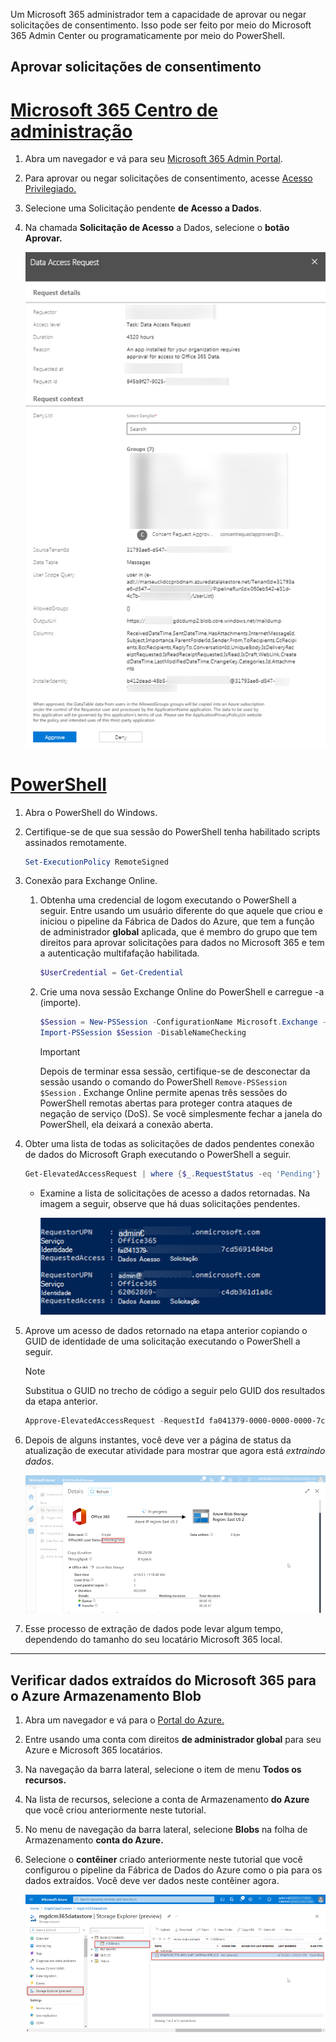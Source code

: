 <!-- markdownlint-disable MD002 MD041 -->

Um Microsoft 365 administrador tem a capacidade de aprovar ou negar solicitações de consentimento. Isso pode ser feito por meio do Microsoft 365 Admin Center ou programaticamente por meio do PowerShell.

## <a name="approve-consent-requests"></a>Aprovar solicitações de consentimento

# <a name="microsoft-365-admin-center"></a>[Microsoft 365 Centro de administração](#tab/Microsoft365)

1. Abra um navegador e vá para seu [Microsoft 365 Admin Portal](https://admin.microsoft.com).

1. Para aprovar ou negar solicitações de consentimento, acesse [Acesso Privilegiado.](https://portal.office.com/adminportal/home#/Settings/PrivilegedAccess)

1. Selecione uma Solicitação pendente **de Acesso a Dados**.

1. Na chamada **Solicitação de Acesso** a Dados, selecione o **botão Aprovar.**

    ![Uma captura de tela mostrando uma solicitação de acesso a dados aguardando aprovação de consentimento no Microsoft 365 de administração.](images/data-connect-m365-approve.png)

# <a name="powershell"></a>[PowerShell](#tab/PowerShell)

1. Abra o PowerShell do Windows.
1. Certifique-se de que sua sessão do PowerShell tenha habilitado scripts assinados remotamente.

    ```powershell
    Set-ExecutionPolicy RemoteSigned
    ```

1. Conexão para Exchange Online.

    1. Obtenha uma credencial de logom executando o PowerShell a seguir. Entre usando um usuário diferente do que aquele que criou e iniciou o pipeline da Fábrica de Dados do Azure, que tem a função de administrador **global** aplicada, que é membro do grupo que tem direitos para aprovar solicitações para dados no Microsoft 365 e tem a autenticação multifafação habilitada.

        ```powershell
        $UserCredential = Get-Credential
        ```

    1. Crie uma nova sessão Exchange Online do PowerShell e carregue -a (importe).

        ```powershell
        $Session = New-PSSession -ConfigurationName Microsoft.Exchange -ConnectionUri https://ps.protection.outlook.com/powershell-liveid/ -Credential $UserCredential -Authentication Basic -AllowRedirection
        Import-PSSession $Session -DisableNameChecking
        ```

        > [!IMPORTANT]
        > Depois de terminar essa sessão, certifique-se de desconectar da sessão usando o comando do PowerShell `Remove-PSSession $Session` . Exchange Online permite apenas três sessões do PowerShell remotas abertas para proteger contra ataques de negação de serviço (DoS). Se você simplesmente fechar a janela do PowerShell, ela deixará a conexão aberta.

1. Obter uma lista de todas as solicitações de dados pendentes conexão de dados do Microsoft Graph executando o PowerShell a seguir.

    ```powershell
    Get-ElevatedAccessRequest | where {$_.RequestStatus -eq 'Pending'} | select RequestorUPN, Service, Identity, RequestedAccess | fl
    ```

    - Examine a lista de solicitações de acesso a dados retornadas. Na imagem a seguir, observe que há duas solicitações pendentes.

        ![Uma captura de tela mostrando uma lista de solicitações pendentes formatadas como uma lista em um console do PowerShell.](images/data-connect-ps-pending-requests.png)

1. Aprove um acesso de dados retornado na etapa anterior copiando o GUID de identidade de uma solicitação executando o PowerShell a seguir.

    > [!NOTE]
    > Substitua o GUID no trecho de código a seguir pelo GUID dos resultados da etapa anterior.

    ```powershell
    Approve-ElevatedAccessRequest -RequestId fa041379-0000-0000-0000-7cd5691484bd -Comment 'approval request granted'
    ```

1. Depois de alguns instantes, você deve ver a página de status da atualização de executar atividade para mostrar que agora está _extraindo dados_.

    ![Uma captura de tela mostrando a interface do usuário do portal do Azure para o serviço Fábrica de Dados onde o status da carga agora está sendo mostrado como "Extração de dados".](images/data-connect-adf-extraction-approved.png)

1. Esse processo de extração de dados pode levar algum tempo, dependendo do tamanho do seu locatário Microsoft 365 local.

---

## <a name="verify-extracted-data-from-microsoft-365-to-azure-storage-blob"></a>Verificar dados extraídos do Microsoft 365 para o Azure Armazenamento Blob

1. Abra um navegador e vá para o [Portal do Azure.](https://portal.azure.com/)

1. Entre usando uma conta com direitos **de administrador global** para seu Azure e Microsoft 365 locatários.

1. Na navegação da barra lateral, selecione o item de menu **Todos os recursos.**

1. Na lista de recursos, selecione a conta de Armazenamento **do Azure** que você criou anteriormente neste tutorial.

1. No menu de navegação da barra lateral, selecione **Blobs** na folha de Armazenamento **conta do Azure.**

1. Selecione o **contêiner** criado anteriormente neste tutorial que você configurou o pipeline da Fábrica de Dados do Azure como o pia para os dados extraídos. Você deve ver dados neste contêiner agora.

    ![Uma captura de tela mostrando a interface do usuário do portal do Azure para o serviço Armazenamento conta. Ele está mostrando o contêiner onde os dados extraídos estão sendo armazenados.](images/data-connect-adf-extracted-data-in-blob.png)
